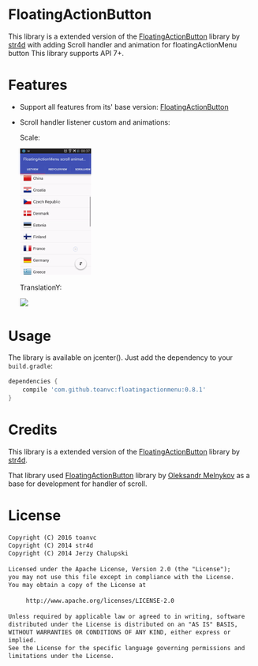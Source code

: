 FloatingActionButton
====================
This library is a extended version of the [FloatingActionButton](https://github.com/str4d/android-floating-action-button) library by [str4d](https://github.com/str4d) with adding Scroll handler and animation for floatingActionMenu button
This library supports API 7+.

Features
========
* Support all features from its' base version: [FloatingActionButton](ttps://github.com/str4d/android-floating-action-button)
* Scroll handler listener custom and animations:

    Scale:

    <img src="screenshots/scale.gif" width="30%">
  
    TranslationY:  

    <img src="screenshots/translationY.gif" width="30%">
    
Usage
=====
The library is available on jcenter(). Just add the dependency to your `build.gradle`:

```groovy
dependencies {
    compile 'com.github.toanvc:floatingactionmenu:0.8.1'
}
```





Credits
=======
This library is a extended version of the [FloatingActionButton](https://github.com/str4d/android-floating-action-button) library by [str4d](https://github.com/str4d).

That library used [FloatingActionButton](https://github.com/makovkastar/FloatingActionButton) library by [Oleksandr Melnykov](https://github.com/makovkastar) as a base for development for handler of scroll.

License
=======
    Copyright (C) 2016 toanvc
    Copyright (C) 2014 str4d
    Copyright (C) 2014 Jerzy Chalupski

    Licensed under the Apache License, Version 2.0 (the "License");
    you may not use this file except in compliance with the License.
    You may obtain a copy of the License at

         http://www.apache.org/licenses/LICENSE-2.0

    Unless required by applicable law or agreed to in writing, software
    distributed under the License is distributed on an "AS IS" BASIS,
    WITHOUT WARRANTIES OR CONDITIONS OF ANY KIND, either express or implied.
    See the License for the specific language governing permissions and
    limitations under the License.
